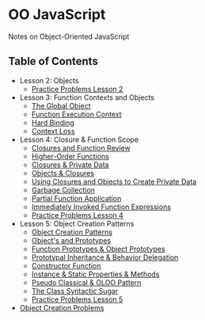# OO JavaScript

Notes on Object-Oriented JavaScript

## Table of Contents

- Lesson 2: Objects
  - [Practice Problems Lesson 2](/lesson2%20problems/)
- Lesson 3: Function Contexts and Objects
  - [The Global Object](/notes/function_contexts_and_objects/the_global_object.md)
  - [Function Execution Context](/notes/function_contexts_and_objects/function_execution_context.md)
  - [Hard Binding](/notes/function_contexts_and_objects/hard_binding.md)
  - [Context Loss](/notes/function_contexts_and_objects/context_loss.md)
- Lesson 4: Closure & Function Scope
  - [Closures and Function Review](/notes/closure_and_function_scope/closures_and_function_scope.md#closure-and-function-review)
  - [Higher-Order Functions](/notes/closure_and_function_scope/closures_and_function_scope.md#higher-order-functions)
  - [Closures & Private Data](/notes/closure_and_function_scope/closures_and_function_scope.md#closures-and-private-data)
  - [Objects & Closures](/notes/closure_and_function_scope/closures_and_function_scope.md#objects-and-closures)
  - [Using Closures and Objects to Create Private Data](/notes/closure_and_function_scope/closures_and_function_scope.md#using-closures-and-objects-to-create-private-data)
  - [Garbage Collection](/notes/closure_and_function_scope/garbage_collection.md)
  - [Partial Function Application](/notes/closure_and_function_scope/partial_function_application.md)
  - [Immediately Invoked Function Expressions](/notes/closure_and_function_scope/immediately_invoked_function_expressions.md)
  - [Practice Problems Lesson 4](/lesson4%20problems/)
- Lesson 5: Object Creation Patterns
  - [Object Creation Patterns](/notes/object_creation_patterns/object_creation_patterns.md)
  - [Object's and Prototypes](/notes/object_creation_patterns/object_and_prototypes.md)
  - [Function Prototypes & Object Prototypes](/notes/object_creation_patterns/object_creation_patterns/function_prototypes_and_object_prototypes.md)
  - [Prototypal Inheritance & Behavior Delegation](/notes/object_creation_patterns/prototypal_inheritance_and_behavior_delegation.md)
  - [Constructor Function](/notes/object_creation_patterns/constructor_function.md)
  - [Instance & Static Properties & Methods](/notes/object_creation_patterns/instance_and_static_properties_and_methods.md)
  - [Pseudo Classical & OLOO Pattern](/notes/object_creation_patterns/pseudo_classical_and_oloo_patterns.md)
  - [The Class Syntactic Sugar](/notes/object_creation_patterns/class_syntactic_sugar.md)
  - [Practice Problems Lesson 5](/lesson5%20problems/)
- [Object Creation Problems](/object_creation_problems)
